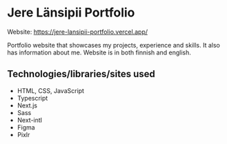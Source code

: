 # Jere Länsipii Portfolio

Website: https://jere-lansipii-portfolio.vercel.app/

Portfolio website that showcases my projects, experience and skills. It also has information about me.
Website is in both finnish and english.

## Technologies/libraries/sites used

- HTML, CSS, JavaScript
- Typescript
- Next.js
- Sass
- Next-intl
- Figma
- Pixlr
